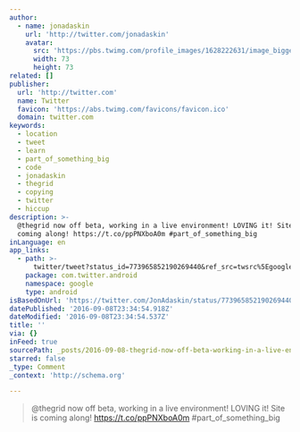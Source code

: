 ```yaml
---
author:
  - name: jonadaskin
    url: 'http://twitter.com/jonadaskin'
    avatar:
      src: 'https://pbs.twimg.com/profile_images/1628222631/image_bigger.jpg'
      width: 73
      height: 73
related: []
publisher:
  url: 'http://twitter.com'
  name: Twitter
  favicon: 'https://abs.twimg.com/favicons/favicon.ico'
  domain: twitter.com
keywords:
  - location
  - tweet
  - learn
  - part_of_something_big
  - code
  - jonadaskin
  - thegrid
  - copying
  - twitter
  - hiccup
description: >-
  @thegrid now off beta, working in a live environment! LOVING it! Site is
  coming along! https://t.co/ppPNXboA0m #part_of_something_big
inLanguage: en
app_links:
  - path: >-
      twitter/tweet?status_id=773965852190269440&ref_src=twsrc%5Egoogle%7Ctwcamp%5Eandroidseo%7Ctwgr%5Estatus%7Ctwterm%5E773965852190269440
    package: com.twitter.android
    namespace: google
    type: android
isBasedOnUrl: 'https://twitter.com/JonAdaskin/status/773965852190269440'
datePublished: '2016-09-08T23:34:54.918Z'
dateModified: '2016-09-08T23:34:54.537Z'
title: ''
via: {}
inFeed: true
sourcePath: _posts/2016-09-08-thegrid-now-off-beta-working-in-a-live-environment-loving.md
starred: false
_type: Comment
_context: 'http://schema.org'

---
```

> @thegrid now off beta, working in a live environment! LOVING it! Site is coming along! https://t.co/ppPNXboA0m \#part\_of\_something\_big
